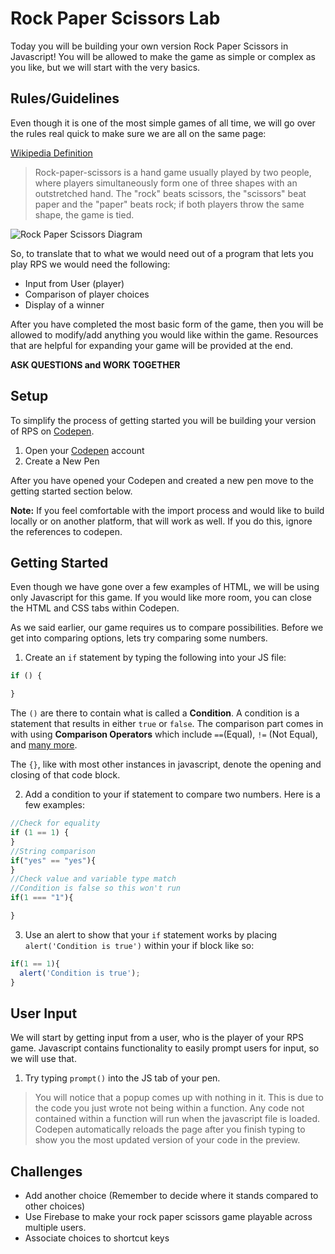 # Rock Paper Scissors Lab


Today you will be building your own version Rock Paper Scissors in Javascript! You will be allowed to make the game as simple or complex as you like, but we will start with the very basics.

## Rules/Guidelines

Even though it is one of the most simple games of all time, we will go over the rules real quick to make sure we are all on the same page:

[Wikipedia Definition](http://en.wikipedia.org/wiki/Rock-paper-scissors)
>Rock-paper-scissors is a hand game usually played by two people, where players simultaneously form one of three shapes with an outstretched hand. The "rock" beats scissors, the "scissors" beat paper and the "paper" beats rock; if both players throw the same shape, the game is tied.

![Rock Paper Scissors Diagram](http://upload.wikimedia.org/wikipedia/commons/6/67/Rock-paper-scissors.svg)

So, to translate that to what we would need out of a program that lets you play RPS we would need the following:
* Input from User (player)
* Comparison of player choices
* Display of a winner

After you have completed the most basic form of the game, then you will be allowed to modify/add anything you would like within the game. Resources that are helpful for expanding your game will be provided at the end.

**ASK QUESTIONS and WORK TOGETHER**

## Setup

To simplify the process of getting started you will be building your version of RPS on [Codepen](http://codepen.io).

1. Open your [Codepen](http://codepen.io) account
2. Create a New Pen

After you have opened your Codepen and created a new pen move to the getting started section below.

**Note:** If you feel comfortable with the import process and would like to build locally or on another platform, that will work as well. If you do this, ignore the references to codepen.


## Getting Started
Even though we have gone over a few examples of HTML, we will be using only Javascript for this game. If you would like more room, you can close the HTML and CSS tabs within Codepen.

As we said earlier, our game requires us to compare possibilities. Before we get into comparing options, lets try comparing some numbers.

1. Create an `if` statement by typing the following into your JS file:

  ```javascript
  if () {

  }
  ```

  The `()` are there to contain what is called a **Condition**. A condition is a statement that results in either `true` or `false`. The comparison part comes in with using **Comparison Operators** which include `==`(Equal), `!=` (Not Equal), and [many more](http://www.w3schools.com/js/js_comparisons.asp).

  The `{}`, like with most other instances in javascript, denote the opening and closing of that code block.

2. Add a condition to your if statement to compare two numbers. Here is a few examples:

  ```javascript
  //Check for equality
  if (1 == 1) {
  }
  //String comparison
  if("yes" == "yes"){
  }
  //Check value and variable type match
  //Condition is false so this won't run
  if(1 === "1"){

  }
  ```
3. Use an alert to show that your `if` statement works by placing `alert('Condition is true')` within your if block like so:

  ```javascript
  if(1 == 1){
    alert('Condition is true');
  }
  ```

## User Input
We will start by getting input from a user, who is the player of your RPS game. Javascript contains functionality to easily prompt users for input, so we will use that.

1. Try typing `prompt()` into the JS tab of your pen.
> You will notice that a popup comes up with nothing in it. This is due to the code you just wrote not being within a function. Any code not contained within a function will run when the javascript file is loaded. Codepen automatically reloads the page after you finish typing to show you the most updated version of your code in the preview.

## Challenges
* Add another choice (Remember to decide where it stands compared to other choices)
* Use Firebase to make your rock paper scissors game playable across multiple users.
* Associate choices to shortcut keys
